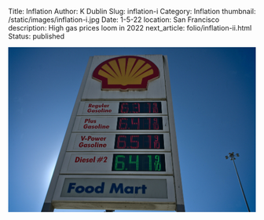 Title: Inflation
Author: K Dublin
Slug: inflation-i
Category: Inflation
thumbnail: /static/images/inflation-i.jpg
Date: 1-5-22
location: San Francisco
description: High gas prices loom in 2022
next_article: folio/inflation-ii.html
Status: published

<img src="../static/images/inflation-i.jpg" alt="High gas prices loom in 2022" width=1000px />
